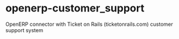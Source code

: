 openerp-customer_support
========================

OpenERP connector with Ticket on Rails (ticketonrails.com) customer support system
